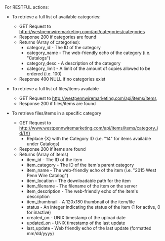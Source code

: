 For RESTFUL actions:

-  To retrieve a full list of available categories:
    -  GET Request to http://westpennwiremarketing.com/api/categories/categories
    -  Response 200 if categories are found
    -  Returns (Array of categories):
         -   category_id - The ID of the category
         -   category_name - The web-friendly echo of the category (i.e. "Catalogs")
         -   category_desc - A description of the category
         -   category_limit -  A limit of the amount of copies allowed to be ordered (i.e. 100)
    -  Response 400 NULL if no categories exist

  -  To retrieve a full list of files/items available
      -  GET Request to http://westpennwiremarketing.com/api/items/items
      -  Response 200 if files/items are found

  -  To retrieve files/items in a specific category
      -  GET Request to http://www.westpennwiremarketing.com/api/items/items/category_id/{X}
         -  Replace {X} with the Category ID (i.e. "14" for items available under Catalogs)
      -  Response 200 if items are found
      -  Returns (Array of items)
          -  item_id - The ID of the item
          -  item_category - The ID of the item's parent category
          -  item_name -  The web-friendly echo of the item (i.e. "2015 West Penn Wire Catalog")
          -  item_location - The downloadable path for the item
          -  item_filename -  The filename of the item on the server
          -  item_description - The web-friendly echo of the item's description
          -  item_thumbnail  -  A 120x180 thumbnail of the item/file
          -  status -  An integer indicating the status of the item (1 for active, 0 for inactive)
          -  created_on  -  UNIX timestamp of the upload date
          -  updated_on  -  UNIX timestamp of the last update
          -  last_update  -  Web friendly echo of the last update (formatted mm/dd/yyyy)
